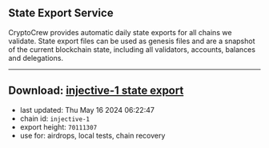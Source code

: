## State Export Service
CryptoCrew provides automatic daily state exports for all chains we validate. State export files can be used as genesis files and are a snapshot of the current blockchain state, including all validators, accounts, balances and delegations.

---
**Download: [injective-1 state export](https://dl-eu2.ccvalidators.com/SERVICE/injective/injective-1_export_70111307.json)**
---

- last updated: Thu May 16 2024 06:22:47
- chain id: `injective-1`
- export height: `70111307`
- use for: airdrops, local tests, chain recovery

